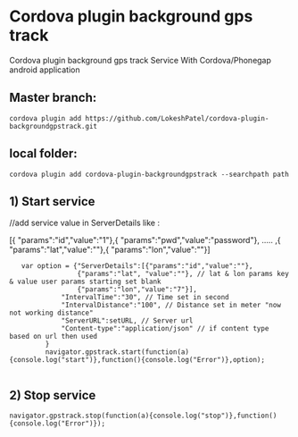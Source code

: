 # Cordova plugin background gps track
Cordova plugin background gps track Service With Cordova/Phonegap android application




## Master branch:
 
 ```
cordova plugin add https://github.com/LokeshPatel/cordova-plugin-backgroundgpstrack.git
 ```
## local folder:

 ``` 
cordova plugin add cordova-plugin-backgroundgpstrack --searchpath path

```

## 1) Start service 

 //add service value in ServerDetails like :
 
  [{ "params":"id","value":"1"},{ "params":"pwd","value":"password"}, ..... ,{ "params":"lat","value":""},{ "params":"lon","value":""}]
 
 ```  
    var option = {"ServerDetails":[{"params":"id","value":""},
                  {"params":"lat", "value":""}, // lat & lon params key & value user params starting set blank
                  {"params":"lon","value":"7"}],
              "IntervalTime":"30", // Time set in second
              "IntervalDistance":"100", // Distance set in meter "now not working distance"
              "ServerURL":setURL, // Server url 
              "Content-type":"application/json" // if content type based on url then used
          }
          navigator.gpstrack.start(function(a){console.log("start")},function(){console.log("Error")},option);
     
 ``` 
  
## 2) Stop service 
  ```
  navigator.gpstrack.stop(function(a){console.log("stop")},function(){console.log("Error")});
  
```